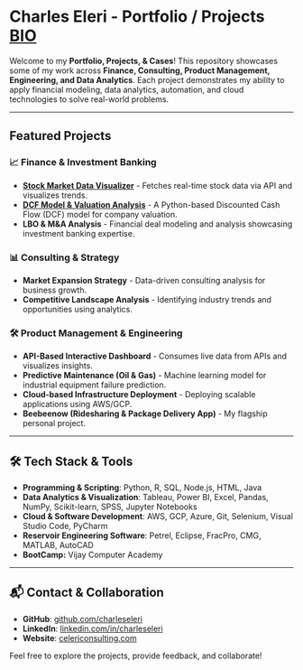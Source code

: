 # Charles Eleri - Portfolio / Projects      **[BIO](https://github.com/charleseleri/charleseleri/blob/main/BIO.md)**

Welcome to my **Portfolio, Projects, & Cases**! This repository showcases some of my work across **Finance, Consulting, Product Management, Engineering, and Data Analytics**. Each project demonstrates my ability to apply financial modeling, data analytics, automation, and cloud technologies to solve real-world problems.

---

## **Featured Projects**

### 📈 Finance & Investment Banking

- **[Stock Market Data Visualizer](https://github.com/charleseleri/stock-data-visualizer)** - Fetches real-time stock data via API and visualizes trends.
- **[DCF Model & Valuation Analysis](https://github.com/charleseleri/Dcf-valuation)** - A Python-based Discounted Cash Flow (DCF) model for company valuation.
- **LBO & M&A Analysis** - Financial deal modeling and analysis showcasing investment banking expertise.

### 📊 Consulting & Strategy

- **Market Expansion Strategy** - Data-driven consulting analysis for business growth.
- **Competitive Landscape Analysis** - Identifying industry trends and opportunities using analytics.

### 🛠 Product Management & Engineering

- **API-Based Interactive Dashboard** - Consumes live data from APIs and visualizes insights.
- **Predictive Maintenance (Oil & Gas)** - Machine learning model for industrial equipment failure prediction.
- **Cloud-based Infrastructure Deployment** - Deploying scalable applications using AWS/GCP.
- **Beebeenow (Ridesharing & Package Delivery App)** - My flagship personal project.

---

## 🛠 Tech Stack & Tools

- **Programming & Scripting**: Python, R, SQL, Node.js, HTML, Java
- **Data Analytics & Visualization**: Tableau, Power BI, Excel, Pandas, NumPy, Scikit-learn, SPSS, Jupyter Notebooks
- **Cloud & Software Development**: AWS, GCP, Azure, Git, Selenium, Visual Studio Code, PyCharm
- **Reservoir Engineering Software**: Petrel, Eclipse, FracPro, CMG, MATLAB, AutoCAD
- **BootCamp:** Vijay Computer Academy

---

## 📬 Contact & Collaboration

- **GitHub**: [github.com/charleseleri](https://github.com/charleseleri)
- **LinkedIn**: [linkedin.com/in/charleseleri](https://linkedin.com/in/charleseleri)
- **Website**: [celericonsulting.com](https://celericonsulting.com)

Feel free to explore the projects, provide feedback, and collaborate!
